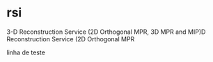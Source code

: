 # rsi
3-D Reconstruction Service (2D Orthogonal MPR, 3D MPR and MIP)D Reconstruction Service (2D Orthogonal MPR

linha de teste
